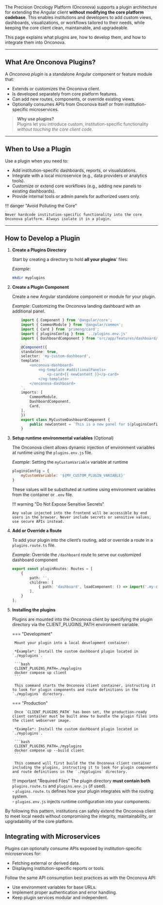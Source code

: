The Precision Oncology Platform (Onconova) supports a plugin architecture for extending the Angular client **without modifying the core platform codebase**. This enables institutions and developers to add custom views, dashboards, visualizations, or workflows tailored to their needs, while keeping the core client clean, maintainable, and upgradeable.

This page explains what plugins are, how to develop them, and how to integrate them into Onconova.

---

## What Are Onconova Plugins?

A *Onconova plugin* is a standalone Angular component or feature module that:

- Extends or customizes the Onconova client.
- Is developed separately from core platform features.
- Can add new routes, components, or override existing views.
- Optionally consumes APIs from Onconova itself or from institution-specific microservices.


> **Why use plugins?**  
> Plugins let you introduce custom, institution-specific functionality *without touching the core client code.*

---

## When to Use a Plugin
Use a plugin when you need to:

- Add institution-specific dashboards, reports, or visualizations.
- Integrate with a local microservice (e.g., data providers or analytics tools).
- Customize or extend core workflows (e.g., adding new panels to existing dashboards).
- Provide internal tools or admin panels for authorized users only.

!!! danger "Avoid Polluting the Core"

    Never hardcode institution-specific functionality into the core Onconova platform. Always isolate it in a plugin.

---

## How to Develop a Plugin

1. **Create a Plugins Directory**

    Start by creating a directory to hold **all your plugins**' files:

    *Example*:
    ```bash
    mkdir myplugins
    ```


2. **Create a Plugin Component**
    
    Create a new Angular standalone component or module for your plugin. 

    *Example*: Customizing the Onconova landing dashboard with an additional panel.

    ```ts
        import { Component } from '@angular/core';
        import { CommonModule } from '@angular/common';
        import { Card } from 'primeng/card';
        import { pluginsConfig } from '../plugins.env.js'
        import { DashboardComponent } from 'src/app/features/dashboard/dashboard.component';

        @Component({
        standalone: true,
        selector: 'my-custom-dashboard',
        template: `
            <onconova-dashboard>
                <ng-template #additionalPanels>
                    <p-card>{{ newContent }}</p-card>
                </ng-template>
            </onconova-dashboard>
        `,
        imports: [
            CommonModule,
            DashboardComponent,
            Card,
        ],
        })
        export class MyCustomDashboardComponent {
            public newContent = `This is a new panel for ${pluginsConfig.myCustomVariable}!!`
        }
    ```

 4. **Setup runtime environmental variables** (Optional)

    The Onconova client allows dynamic injection of environment variables at runtime using the `plugins.env.js` file. 

    *Example*: Setting the `myCustomVariable` variable at runtime 
    ```js
    pluginsConfig = {
        myCustomVariable: '${MY_CUSTOM_PLUGIN_VARIABLE}'
    }
    ```
    These values will be substituted at runtime using environment variables from the container or `.env` file.

    !!! warning "Do Not Expose Sensitive Secrets"

        Any value injected into the frontend will be accessible by end users in the browser. Never include secrets or sensitive values, use secure APIs instead.



 5. **Add or Override a Route**
   
    To add your plugin into the client’s routing, add or override a route in a `plugins.route.ts` file.

    *Example*: Override the `/dashboard` route to serve our customized dashboard component

    ```ts
    export const pluginRoutes: Routes = [
        {
            path: '',
            children: [
                { path: 'dashboard', loadComponent: () => import('.my-custom-dashboard.component').then(m => m.MyCustomDashboardComponent) }
            ],
        }
    ];
    ```

6. **Installing the plugins**

    Plugins are mounted into the Onconova client by specifying the plugin directory via the CLIENT_PLUGINS_PATH environment variable.

    === "Development"
    
        Mount your plugin into a local development container:
        
        *Example*: Install the custom dashboard plugin located in `./myplugins`.

        ```bash
        CLIENT_PLUGINS_PATH=./myplugins
        docker compose up client
        ```
    
        This command starts the Onconova client container, instructing it to look for plugin components and route definitions in the `./myplugins` directory.


    === "Production"
    
        Once `CLIENT_PLUGINS_PATH` has been set, the production-ready client container must be built anew to bundle the plugin files into the client webserver image. 

        *Example*: Install the custom dashboard plugin located in `./myplugins`.

        ```bash
        CLIENT_PLUGINS_PATH=./myplugins
        docker compose up --build client
        ```
    
        This command will first build the the Onconova client container including the plugins, instructing it to look for plugin components and route definitions in the `./myplugins` directory.

    !!! important "Required Files"
        The plugin directory **must contain both** `plugins.route.ts` and `plugins.env.js` (if used).  
        - `plugins.route.ts` defines how your plugin integrates with the routing system.  
        - `plugins.env.js` injects runtime configuration into your components.


By following this pattern, institutions can safely extend the Onconova client to meet local needs without compromising the integrity, maintainability, or upgradability of the core platform.


## Integrating with Microservices

Plugins can optionally consume APIs exposed by institution-specific microservices for:

- Fetching external or derived data.
- Displaying institution-specific reports or tools.

Follow the same API consumption best practices as with the Onconova API:

- Use environment variables for base URLs.
- Implement proper authentication and error handling.
- Keep plugin services modular and independent.